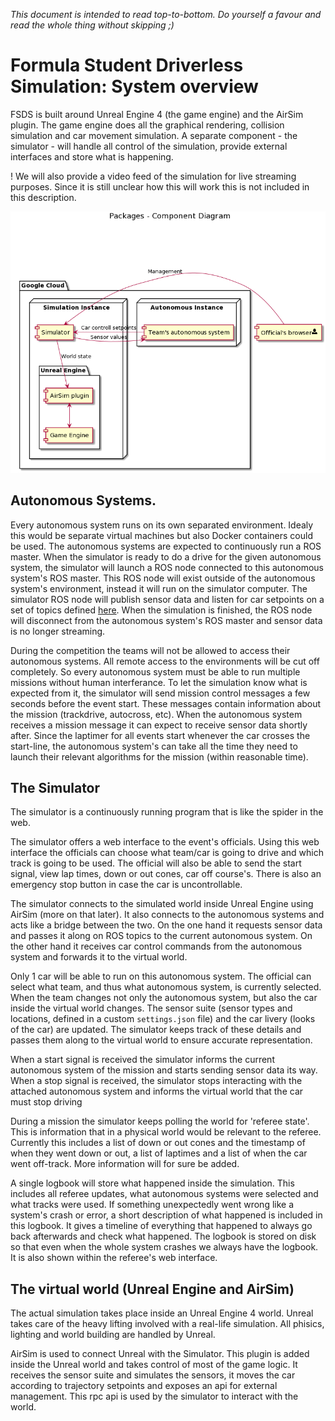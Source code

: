_This document is intended to read top-to-bottom. Do yourself a favour and read the whole thing without skipping ;)_

# Formula Student Driverless Simulation: System overview

FSDS is built around Unreal Engine 4 (the game engine) and the AirSim plugin. 
The game engine does all the graphical rendering, collision simulation and car movement simulation. 
A separate component - the simulator - will handle all control of the simulation, provide external interfaces and store what is happening.

! We will also provide a video feed of the simulation for live streaming purposes.
  Since it is still unclear how this will work this is not included in this description.

![System overview](images/system-overview.png)

## Autonomous Systems.

Every autonomous system runs on its own separated environment. 
Idealy this would be separate virtual machines but also Docker containers could be used.
The autonomous systems are expected to continuously run a ROS master.
When the simulator is ready to do a drive for the given autonomous system, the simulator will launch a ROS node connected to this autonomous system's ROS master.
This ROS node will exist outside of the autonomous system's environment, instead it will run on the simulator computer.
The simulator ROS node will publish sensor data and listen for car setpoints on a set of topics defined [here](airsim-ros-wrapper.md).
When the simulation is finished, the ROS node will disconnect from the autonomous system's ROS master and sensor data is no longer streaming.

During the competition the teams will not be allowed to access their autonomous systems.
All remote access to the environments will be cut off completely.
So every autonomous system must be able to run multiple missions without human interferance.
To let the simulation know what is expected from it, the simulator will send mission control messages a few seconds before the event start.
These messages contain information about the mission (trackdrive, autocross, etc).
When the autonomous system receives a mission message it can expect to receive sensor data shortly after.
Since the laptimer for all events start whenever the car crosses the start-line, the autonomous system's can take all the time they need to launch their relevant algorithms for the mission (within reasonable time).

## The Simulator

The simulator is a continuously running program that is like the spider in the web.

The simulator offers a web interface to the event's officials. 
Using this web interface the officials can choose what team/car is going to drive and which track is going to be used.
The official will also be able to send the start signal, view lap times, down or out cones, car off course's.
There is also an emergency stop button in case the car is uncontrollable.

The simulator connects to the simulated world inside Unreal Engine using AirSim (more on that later).
It also connects to the autonomous systems and acts like a bridge between the two.
On the one hand it requests sensor data and passes it along on ROS topics to the current autonomous system.
On the other hand it receives car control commands from the autonomous system and forwards it to the virtual world.

Only 1 car will be able to run on this autonomous system.
The official can select what team, and thus what autonomous system, is currently selected.
When the team changes not only the autonomous system, but also the car inside the virtual world changes.
The sensor suite (sensor types and locations, defined in a custom `settings.json` file) and the car livery (looks of the car) are updated.
The simulator keeps track of these details and passes them along to the virtual world to ensure accurate representation.

When a start signal is received the simulator informs the current autonomous system of the mission and starts sending sensor data its way.
When a stop signal is received, the simulator stops interacting with the attached autonomous system and informs the virtual world that the car must stop driving

During a mission the simulator keeps polling the world for 'referee state'. 
This is information that in a physical world would be relevant to the referee.
Currently this includes a list of down or out cones and the timestamp of when they went down or out, a list of laptimes and a list of when the car went off-track.
More information will for sure be added.

A single logbook will store what happened inside the simulation.
This includes all referee updates, what autonomous systems were selected and what tracks were used.
If something unexpectedly went wrong like a system's crash or error, a short description of what happened is included in this logbook.
It gives a timeline of everything that happened to always go back afterwards and check what happened.
The logbook is stored on disk so that even when the whole system crashes we always have the logbook.
It is also shown within the referee's web interface.

## The virtual world (Unreal Engine and AirSim)

The actual simulation takes place inside an Unreal Engine 4 world.
Unreal takes care of the heavy lifting involved with a real-life simulation.
All phisics, lighting and world building are handled by Unreal.

AirSim is used to connect Unreal with the Simulator.
This plugin is added inside the Unreal world and takes control of most of the game logic.
It receives the sensor suite and simulates the sensors, it moves the car according to trajectory setpoints and exposes an api for external management.
This rpc api is used by the simulator to interact with the world.

